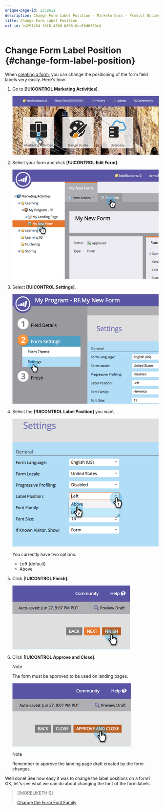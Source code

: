 ```yaml
---
unique-page-id: 2359612
description: Change Form Label Position - Marketo Docs - Product Documentation
title: Change Form Label Position
exl-id: b4291454-f6f8-4800-b806-6ea56d6f83cd
---
```

# Change Form Label Position {#change-form-label-position}

When [creating a form](/help/marketo/product-docs/demand-generation/forms/creating-a-form/create-a-form.md), you can change the positioning of the form field labels very easily. Here's how.

1. Go to **[!UICONTROL Marketing Activities]**.

   ![](assets/login-marketing-activities-2.png)

1. Select your form and click **[!UICONTROL Edit Form]**.

   ![](assets/image2014-9-15-16-3a16-3a9.png)

1. Select **[!UICONTROL Settings]**.

   ![](assets/image2014-9-15-16-3a16-3a26.png)

1. Select the **[!UICONTROL Label Position]** you want.

   ![](assets/image2014-9-15-16-3a16-3a39.png)

   You currently have two options:

    * Left (default)
    * Above

1. Click **[!UICONTROL Finish]**.

   ![](assets/image2014-9-15-16-3a16-3a49.png)

1. Click **[!UICONTROL Approve and Close]**.

   >[!NOTE]
   >
   >The form must be approved to be used on landing pages.

   ![](assets/image2014-9-15-16-3a17-3a12.png)

   >[!NOTE]
   >
   >Remember to approve the landing page draft created by the form changes.

Well done! See how easy it was to change the label positions on a form? OK, let's see what we can do about changing the font of the form labels.

>[!MORELIKETHIS]
>
>[Change the Form Font Family](/help/marketo/product-docs/demand-generation/forms/form-design/change-the-form-font-family.md)
